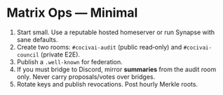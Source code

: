 <!-- status: stub; target: 150+ words -->
<!-- status: stub; target: 150+ words -->
<!-- status: stub; target: 150+ words -->
<!-- status: stub; target: 150+ words -->
<!-- status: stub; target: 150+ words -->
<!-- status: stub; target: 150+ words -->
# Matrix Ops — Minimal

1) Start small.  Use a reputable hosted homeserver or run Synapse with sane defaults.
2) Create two rooms: `#cocivai-audit` (public read‑only) and `#cocivai-council` (private E2E).
3) Publish a `.well-known` for federation.
4) If you must bridge to Discord, mirror **summaries** from the audit room only.  Never carry proposals/votes over bridges.
5) Rotate keys and publish revocations.  Post hourly Merkle roots.







